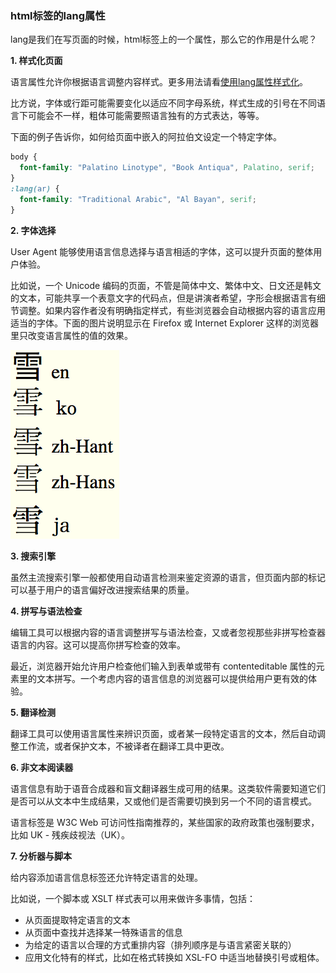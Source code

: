 ### html标签的lang属性

lang是我们在写页面的时候，html标签上的一个属性，那么它的作用是什么呢？

**1. 样式化页面**

语言属性允许你根据语言调整内容样式。更多用法请看[使用lang属性样式化](https://www.w3.org/International/questions/qa-css-lang)。

比方说，字体或行距可能需要变化以适应不同字母系统，样式生成的引号在不同语言下可能会不一样，粗体可能需要照语言独有的方式表达，等等。

下面的例子告诉你，如何给页面中嵌入的阿拉伯文设定一个特定字体。
```css
body {
  font-family: "Palatino Linotype", "Book Antiqua", Palatino, serif;
}
:lang(ar) {
  font-family: "Traditional Arabic", "Al Bayan", serif;
}
```

**2. 字体选择**

User Agent 能够使用语言信息选择与语言相适的字体，这可以提升页面的整体用户体验。

比如说，一个 Unicode 编码的页面，不管是简体中文、繁体中文、日文还是韩文的文本，可能共享一个表意文字的代码点，但是讲演者希望，字形会根据语言有细节调整。如果内容作者没有明确指定样式，有些浏览器会自动根据内容的语言应用适当的字体。下面的图片说明显示在 Firefox 或 Internet Explorer 这样的浏览器里只改变语言属性的值的效果。

![](https://github.com/wisestcoder/blog/blob/master/html/images/lang.png)

**3. 搜索引擎**

虽然主流搜索引擎一般都使用自动语言检测来鉴定资源的语言，但页面内部的标记可以基于用户的语言偏好改进搜索结果的质量。

**4. 拼写与语法检查**

编辑工具可以根据内容的语言调整拼写与语法检查，又或者忽视那些非拼写检查器语言的内容。这可以提高你拼写检查的效率。

最近，浏览器开始允许用户检查他们输入到表单或带有 contenteditable 属性的元素里的文本拼写。一个考虑内容的语言信息的浏览器可以提供给用户更有效的体验。

**5. 翻译检测**

翻译工具可以使用语言属性来辨识页面，或者某一段特定语言的文本，然后自动调整工作流，或者保护文本，不被译者在翻译工具中更改。

**6. 非文本阅读器**

语言信息有助于语音合成器和盲文翻译器生成可用的结果。这类软件需要知道它们是否可以从文本中生成结果，又或他们是否需要切换到另一个不同的语言模式。

语言标签是 W3C Web 可访问性指南推荐的，某些国家的政府政策也强制要求，比如 UK - 残疾歧视法（UK）。

**7. 分析器与脚本**

给内容添加语言信息标签还允许特定语言的处理。

比如说，一个脚本或 XSLT 样式表可以用来做许多事情，包括：
- 从页面提取特定语言的文本
- 从页面中查找并选择某一特殊语言的信息
- 为给定的语言以合理的方式重排内容（排列顺序是与语言紧密关联的）
- 应用文化特有的样式，比如在格式转换如 XSL-FO 中适当地替换引号或粗体。
